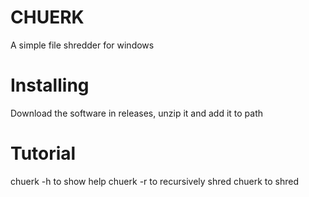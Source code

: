 # CHUERK
A simple file shredder for windows

# Installing
Download the software in releases, unzip it and add it to path

# Tutorial
chuerk -h to show help
chuerk -r <folder> to recursively shred
chuerk <file> to shred
